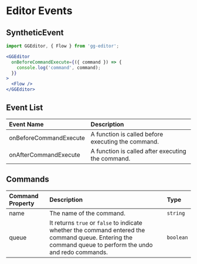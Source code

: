 # Editor Events

## SyntheticEvent

```jsx
import GGEditor, { Flow } from 'gg-editor';

<GGEditor
  onBeforeCommandExecute={({ command }) => {
    console.log('command', command);
  }}
>
  <Flow />
</GGEditor>
```

## Event List

| Event Name | Description |
| :--- | :--- |
| onBeforeCommandExecute | A function is called before executing the command. |
| onAfterCommandExecute | A function is called after executing the command. |

## Commands

| Command Property | Description | Type |
| :--- | :--- | :--- |
| name | The name of the command. | `string` |
| queue | It returns `true` or `false` to indicate whether the command entered the command queue. Entering the command queue to perform the undo and redo commands. | `boolean` |
